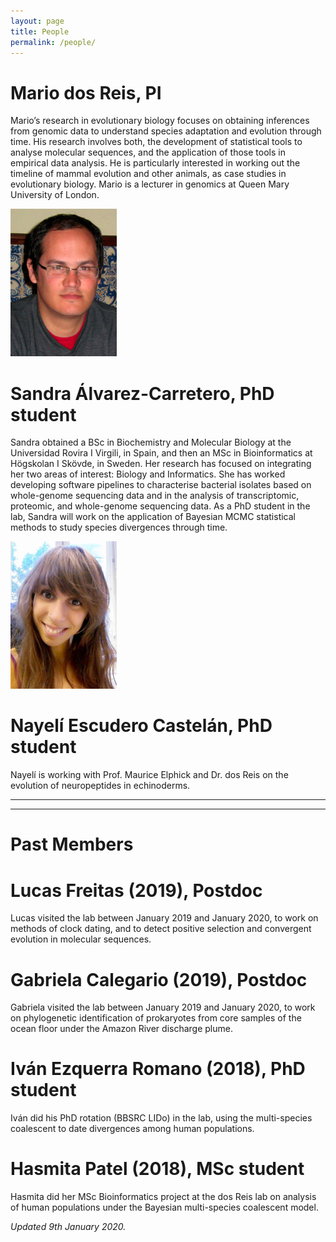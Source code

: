 ```yaml
---
layout: page
title: People
permalink: /people/
---
```


# Mario dos Reis, PI

Mario’s research in evolutionary biology focuses on obtaining inferences from genomic data to understand species adaptation and evolution through time.  His research involves both, the development of statistical tools to analyse molecular sequences, and the application of those tools in empirical data analysis.  He is particularly interested in working out the timeline of mammal evolution and other animals, as case studies in evolutionary biology. Mario is a lecturer in genomics at Queen Mary University of London.

![](/assets/figs/mario.png)

# Sandra Álvarez-Carretero, PhD student

Sandra obtained a BSc in Biochemistry and Molecular Biology at the Universidad Rovira I Virgili, in Spain, and then an MSc in Bioinformatics at Högskolan I Skövde, in Sweden. Her research has focused on integrating her two areas of interest: Biology and Informatics. She has worked developing software pipelines to characterise bacterial isolates based on whole-genome sequencing data and in the analysis of transcriptomic, proteomic, and whole-genome sequencing data. As a PhD student in the lab, Sandra will work on the application of Bayesian MCMC statistical methods to study species divergences through time.

![](/assets/figs/sandra.png)

# Nayelí Escudero Castelán, PhD student

Nayelí is working with Prof. Maurice Elphick and Dr. dos Reis on the evolution of neuropeptides in echinoderms.

---
---

# Past Members

# Lucas Freitas (2019), Postdoc

Lucas visited the lab between January 2019 and January 2020, to work on methods of clock dating, and to detect positive selection and convergent evolution in molecular sequences.

# Gabriela Calegario (2019), Postdoc

Gabriela visited the lab between January 2019 and January 2020, to work on phylogenetic identification of prokaryotes from core samples of the ocean floor under the Amazon River discharge plume.

# Iván Ezquerra Romano (2018), PhD student

Iván did his PhD rotation (BBSRC LIDo) in the lab, using the multi-species coalescent to date divergences among human populations.

# Hasmita Patel (2018), MSc student

Hasmita did her MSc Bioinformatics project at the dos Reis lab on analysis of human populations under the Bayesian multi-species coalescent model.

_Updated 9th January 2020._
